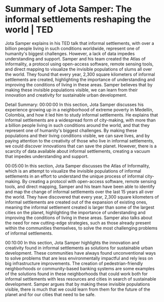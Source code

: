 # Summary of Jota Samper: The informal settlements reshaping the world | TED

Jota Samper explains in his TED talk that informal settlements, with over a billion people living in such conditions worldwide, represent one of humanity's biggest challenges. However, a lack of data impedes understanding and support. Samper and his team created the Atlas of Informality, a protocol using open-access software, remote sensing tools, and direct mapping to visualize the invisible populations of slums all over the world. They found that every year, 2,300 square kilometers of informal settlements are created, highlighting the importance of understanding and improving the conditions of living in these areas. Samper believes that by making these invisible populations visible, we can learn from their innovation and creativity for sustainable urban development.

Detail Summary: 
00:00:00
In this section, Jota Samper discusses his experience growing up in a neighborhood of extreme poverty in Medellín, Colombia, and how it led him to study informal settlements. He explains that informal settlements are a widespread form of city-making, with more than a billion people living in such conditions around the world, and that they represent one of humanity's biggest challenges. By making these populations and their living conditions visible, we can save lives, and by paying attention to the creativity of those who live in informal settlements, we could discover innovations that can save the planet. However, there is a scarcity of data available about informal settlements, creating a vacuum that impedes understanding and support.

00:05:00
In this section, Jota Samper discusses the Atlas of Informality, which is an attempt to visualize the invisible populations of informal settlements in an effort to understand the unique process of informal city-making. By creating a protocol with open-access software, remote sensing tools, and direct mapping, Samper and his team have been able to identify and map the change of informal settlements over the last 15 years all over the world. They have discovered that every year, 2,300 square kilometers of informal settlements are created out of the expansion of existing ones, meaning the informal settlement created is larger than some of the largest cities on the planet, highlighting the importance of understanding and improving the conditions of living in these areas. Samper also talks about the need for new cutting-edge strategies, such as those already present within the communities themselves, to solve the most challenging problems of informal settlements.

00:10:00
In this section, Jota Samper highlights the innovation and creativity found in informal settlements as solutions for sustainable urban development. These communities have always found unconventional ways to solve problems that are less environmentally impactful and rely less on big infrastructure improvements. The creation of pedestrian-friendly neighborhoods or community-based banking systems are some examples of the solutions found in these neighborhoods that could work both for informal settlements with less resources and cities in search of sustainable development. Samper argues that by making these invisible populations visible, there is much that we could learn from them for the future of the planet and for our cities that need to be safe.

